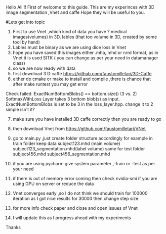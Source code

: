 Hello All !! First of welcome to this guide. This are my experinces with 3D image segmentation ,Vnet and caffe
Hope they will be useful to you.

#Lets get into topic
1) First to use Vnet ,which kind of data you have ? medical images(volumes) in 3D, lables (that too volume in 3D, created by some tool by hand)
2) Lables must be binary as we are using dice loss in Vnet
3) hope you have saved this images either .mha,.mhd or nrrd format, as in Vnet it is used SITK ( you can change as per your need in datamanager class)
4) so we are now ready with data
5) first download 3 D caffe
https://github.com/faustomilletari/3D-Caffe
6) either do cmake or make to install and compile ,there is chance that after make runtest you may get error

Check failed: ExactNumBottomBlobs() == bottom.size() (3 vs. 2) SoftmaxWithLoss Layer takes 3 bottom blob(s) as input.
 ExactNumBottomBlobs is set to be 3 in the loss_layer.hpp. change it to 2 simple isn't it?

7) make sure you have installed 3D caffe correctly then you are ready to go
8) then download Vnet from 
https://github.com/faustomilletari/VNet
9) go to main.py ,just create folder structure accordingly 
 for example
 in train folder keep data
 subject123.mhd (main volume)
 subject123_segmentation.mhd(label volume)
 same for test folder
 subject456.mhd 
 subject456_segmentation.mhd
 
10) if you are using pycharm give system parameter ,-train or -test as per your need
11) if there is out of memory error coming then check nvidia-smi if you are using GPU on server or reduce the data
12) Vnet converges early ,so I do not think we should train for 100000 iteration as I got nice results for 30000 then change step size
13) for more info check paper and close and open issues of Vnet
14) I will update this as I progress ahead with my experiments 

Thanks
